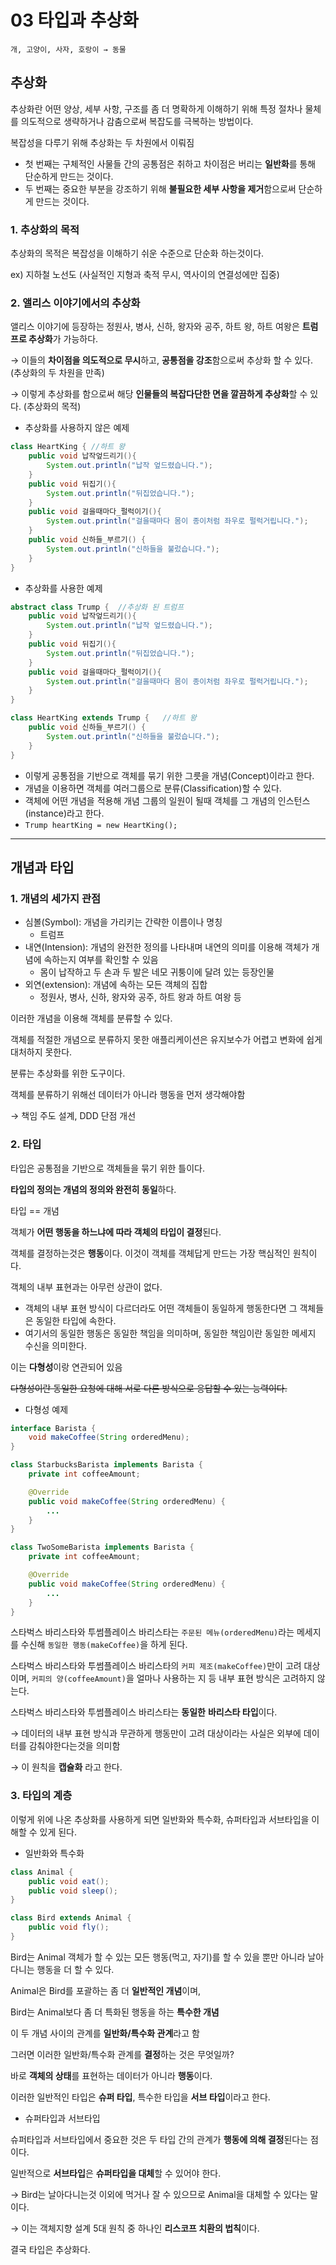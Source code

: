 # 03 타입과 추상화

`개, 고양이, 사자, 호랑이 → 동물`

## 추상화

추상화란 어떤 양상, 세부 사항, 구조를 좀 더 명확하게 이해하기 위해 특정 절차나 물체를 의도적으로 생략하거나 감춤으로써 복잡도를 극복하는 방법이다.

복잡성을 다루기 위해 추상화는 두 차원에서 이뤄짐

- 첫 번째는 구체적인 사물들 간의 공통점은 취하고 차이점은 버리는 **일반화**를 통해 단순하게 만드는 것이다.
- 두 번째는 중요한 부분을 강조하기 위해 **불필요한 세부 사항을 제거**함으로써 단순하게 만드는 것이다.

### 1. 추상화의 목적

추상화의 목적은 복잡성을 이해하기 쉬운 수준으로 단순화 하는것이다.

ex) 지하철 노선도 (사실적인 지형과 축적 무시, 역사이의 연결성에만 집중)

### 2. 앨리스 이야기에서의 추상화

앨리스 이야기에 등장하는 정원사, 병사, 신하, 왕자와 공주, 하트 왕, 하트 여왕은 **트럼프로 추상화**가 가능하다.

→ 이들의 **차이점을 의도적으로 무시**하고, **공통점을 강조**함으로써 추상화 할 수 있다. (추상화의 두 차원을 만족)

→ 이렇게 추상화를 함으로써 해당 **인물들의 복잡다단한 면을 깔끔하게 추상화**할 수 있다. (추상화의 목적)

- 추상화를 사용하지 않은 예제

```java
class HeartKing { //하트 왕
	public void 납작엎드리기(){
		System.out.println("납작 엎드렸습니다.");
	}
	public void 뒤집기(){
		System.out.println("뒤집었습니다.");
	}
	public void 걸을때마다_펄럭이기(){
		System.out.println("걸을때마다 몸이 종이처럼 좌우로 펄럭거립니다.");
	}
	public void 신하들_부르기() {
		System.out.println("신하들을 불렀습니다.");
	}
}
```

- 추상화를 사용한 예제

```java
abstract class Trump {  //추상화 된 트럼프
	public void 납작엎드리기(){
		System.out.println("납작 엎드렸습니다.");
	}
	public void 뒤집기(){
		System.out.println("뒤집었습니다.");
	}
	public void 걸을때마다_펄럭이기(){
		System.out.println("걸을때마다 몸이 종이처럼 좌우로 펄럭거립니다.");
	}
}

class HeartKing extends Trump {   //하트 왕
	public void 신하들_부르기() {
		System.out.println("신하들을 불렀습니다.");
	}
}
```

- 이렇게 공통점을 기반으로 객체를 묶기 위한 그릇을 개념(Concept)이라고 한다.
- 개념을 이용하면 객체를 여러그룹으로 분류(Classification)할 수 있다.
- 객체에 어떤 개념을 적용해 개념 그룹의 일원이 될때 객체를 그 개념의 인스턴스(instance)라고 한다.
- `Trump heartKing = new HeartKing();`

---

## 개념과 타입

### 1. 개념의 세가지 관점

- 심볼(Symbol): 개념을 가리키는 간략한 이름이나 명칭
    - 트럼프
- 내연(Intension): 개념의 완전한 정의를 나타내며 내연의 의미를 이용해 객체가 개념에 속하는지 여부를 확인할 수 있음
    - 몸이 납작하고 두 손과 두 발은 네모 귀퉁이에 달려 있는 등장인물
- 외연(extension): 개념에 속하는 모든 객체의 집합
    - 정원사, 병사, 신하, 왕자와 공주, 하트 왕과 하트 여왕 등
    

이러한 개념을 이용해 객체를 분류할 수 있다.

객체를 적절한 개념으로 분류하지 못한 애플리케이션은 유지보수가 어렵고 변화에 쉽게 대처하지 못한다.

분류는 추상화를 위한 도구이다.

객체를 분류하기 위해선 데이터가 아니라 행동을 먼저 생각해야함

→ 책임 주도 설계, DDD 단점 개선

### 2. 타입

타입은 공통점을 기반으로 객체들을 묶기 위한 틀이다. 

**타입의 정의는 개념의 정의와 완전히 동일**하다.

타입 == 개념 

객체가 **어떤 행동을 하느냐에 따라 객체의 타입이 결정**된다.

객체를 결정하는것은 **행동**이다. 이것이 객체를 객체답게 만드는 가장 핵심적인 원칙이다.

객체의 내부 표현과는 아무런 상관이 없다.

- 객체의 내부 표현 방식이 다르더라도 어떤 객체들이 동일하게 행동한다면 그 객체들은 동일한 타입에 속한다.
- 여기서의 동일한 행동은 동일한 책임을 의미하며, 동일한 책임이란 동일한 메세지 수신을 의미한다.

이는 **다형성**이랑 연관되어 있음

~~다형성이란 동일한 요청에 대해 서로 다른 방식으로 응답할 수 있는 능력이다.~~

- 다형성 예제

```java
interface Barista {
	void makeCoffee(String orderedMenu);
}

class StarbucksBarista implements Barista {
	private int coffeeAmount;

	@Override
	public void makeCoffee(String orderedMenu) {
		...
	}
}

class TwoSomeBarista implements Barista {
	private int coffeeAmount;

	@Override
	public void makeCoffee(String orderedMenu) {
		...
	}
}
```

스타벅스 바리스타와 투썸플레이스 바리스타는 `주문된 메뉴(orderedMenu)`라는 메세지를 수신해 `동일한 행동(makeCoffee)`을 하게 된다.

스타벅스 바리스타와 투썸플레이스 바리스타의 `커피 제조(makeCoffee)`만이 고려 대상이며, `커피의 양(coffeeAmount)`을 얼마나 사용하는 지 등 내부 표현 방식은 고려하지 않는다.

스타벅스 바리스타와 투썸플레이스 바리스타는 **동일한** **바리스타 타입**이다.

→ 데이터의 내부 표현 방식과 무관하게 행동만이 고려 대상이라는 사실은 외부에 데이터를 감춰야한다는것을 의미함

→ 이 원칙을 **캡슐화** 라고 한다.

### 3. 타입의 계층

이렇게 위에 나온 추상화를 사용하게 되면 일반화와 특수화, 슈퍼타입과 서브타입을 이해할 수 있게 된다.

- 일반화와 특수화

```java
class Animal {
	public void eat();
	public void sleep();
}

class Bird extends Animal {
	public void fly();
}
```

Bird는 Animal 객체가 할 수 있는 모든 행동(먹고, 자기)를 할 수 있을 뿐만 아니라 날아다니는 행동을 더 할 수 있다.

Animal은 Bird를 포괄하는 좀 더 **일반적인 개념**이며, 

Bird는 Animal보다 좀 더 특화된 행동을 하는 **특수한 개념**

이 두 개념 사이의 관계를 **일반화/특수화 관계**라고 함

그러면 이러한 일반화/특수화 관계를 **결정**하는 것은 무엇일까?

바로 **객체의 상태**를 표현하는 데이터가 아니라 **행동**이다.

이러한 일반적인 타입은 **슈퍼 타입**, 특수한 타입을 **서브 타입**이라고 한다.

- 슈퍼타입과 서브타입

슈퍼타입과 서브타입에서 중요한 것은 두 타입 간의 관계가 **행동에 의해 결정**된다는 점이다.

일반적으로 **서브타입**은 **슈퍼타입을 대체**할 수 있어야 한다. 

→ Bird는 날아다니는것 이외에 먹거나 잘 수 있으므로 Animal을 대체할 수 있다는 말이다.

→ 이는 객체지향 설계 5대 원칙 중 하나인 **리스코프 치환의 법칙**이다.

결국 타입은 추상화다.